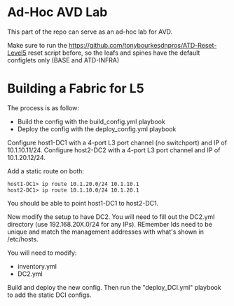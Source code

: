 # Ad-Hoc AVD Lab

This part of the repo can serve as an ad-hoc lab for AVD. 

Make sure to run the https://github.com/tonybourkesdnpros/ATD-Reset-Level5 reset script before, so the leafs and spines have the default configlets only (BASE and ATD-INFRA)

# Building a Fabric for L5

The process is as follow:

* Build the config with the build_config.yml playbook
* Deploy the config with the deploy_config.yml playbook

Configure host1-DC1 with a 4-port L3 port channel (no switchport) and IP of 10.1.10.11/24. Configure host2-DC2 with a 4-port L3 port channel and IP of 10.1.20.12/24. 

Add a static route on both: 

    host1-DC1> ip route 10.1.20.0/24 10.1.10.1
    host2-DC1> ip route 10.1.10.0/24 10.1.20.1
    
You should be able to point host1-DC1 to host2-DC1. 

Now modify the setup to have DC2. You will need to fill out the DC2.yml directory (use 192.168.20X.0/24 for any IPs). REmember Ids need to be unique and match the management addresses with what's shown in /etc/hosts. 

You will need to modify:
* inventory.yml
* DC2.yml

Build and deploy the new config. Then run the "deploy_DCI.yml" playbook to add the static DCI configs. 
